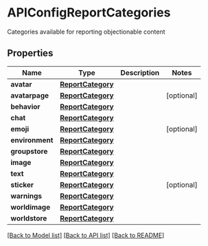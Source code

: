 # APIConfigReportCategories

Categories available for reporting objectionable content

## Properties
Name | Type | Description | Notes
------------ | ------------- | ------------- | -------------
**avatar** | [**ReportCategory**](ReportCategory.md) |  | 
**avatarpage** | [**ReportCategory**](ReportCategory.md) |  | [optional] 
**behavior** | [**ReportCategory**](ReportCategory.md) |  | 
**chat** | [**ReportCategory**](ReportCategory.md) |  | 
**emoji** | [**ReportCategory**](ReportCategory.md) |  | [optional] 
**environment** | [**ReportCategory**](ReportCategory.md) |  | 
**groupstore** | [**ReportCategory**](ReportCategory.md) |  | 
**image** | [**ReportCategory**](ReportCategory.md) |  | 
**text** | [**ReportCategory**](ReportCategory.md) |  | 
**sticker** | [**ReportCategory**](ReportCategory.md) |  | [optional] 
**warnings** | [**ReportCategory**](ReportCategory.md) |  | 
**worldimage** | [**ReportCategory**](ReportCategory.md) |  | 
**worldstore** | [**ReportCategory**](ReportCategory.md) |  | 

[[Back to Model list]](../README.md#documentation-for-models) [[Back to API list]](../README.md#documentation-for-api-endpoints) [[Back to README]](../README.md)



